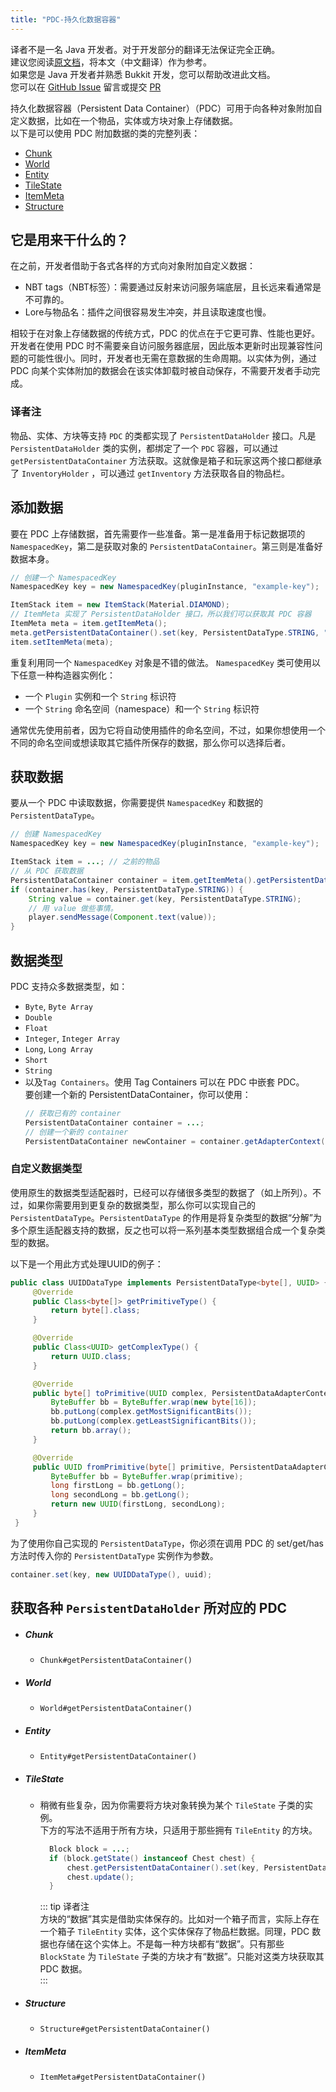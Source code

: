 ```yaml
---
title: "PDC-持久化数据容器"
---
```


译者不是一名 Java 开发者。对于开发部分的翻译无法保证完全正确。  
建议您阅读[原文档](https://docs.papermc.io/paper/dev/pdc)，将本文（中文翻译）作为参考。  
如果您是 Java 开发者并熟悉 Bukkit 开发，您可以帮助改进此文档。  
您可以在 [GitHub Issue](https://github.com/poikcue/docs/issues/new) 留言或提交 [PR](https://github.com/poikcue/docs)    


持久化数据容器（Persistent Data Container）（PDC）可用于向各种对象附加自定义数据，比如在一个物品，实体或方块对象上存储数据。  
以下是可以使用 PDC 附加数据的类的完整列表：

- [Chunk](#chunk)
- [World](#world)
- [Entity](#entity)
- [TileState](#tilestate)
- [ItemMeta](#itemmeta)
- [Structure](#structure)

## 它是用来干什么的？
在之前，开发者借助于各式各样的方式向对象附加自定义数据：

- NBT tags（NBT标签）：需要通过反射来访问服务端底层，且长远来看通常是不可靠的。
- Lore与物品名：插件之间很容易发生冲突，并且读取速度也慢。

相较于在对象上存储数据的传统方式，PDC 的优点在于它更可靠、性能也更好。开发者在使用 PDC 时不需要亲自访问服务器底层，因此版本更新时出现兼容性问题的可能性很小。同时，开发者也无需在意数据的生命周期。以实体为例，通过 PDC 向某个实体附加的数据会在该实体卸载时被自动保存，不需要开发者手动完成。

### 译者注

物品、实体、方块等支持 `PDC` 的类都实现了 `PersistentDataHolder` 接口。凡是 `PersistentDataHolder` 类的实例，都绑定了一个 `PDC` 容器，可以通过 `getPersistentDataContainer` 方法获取。这就像是箱子和玩家这两个接口都继承了 `InventoryHolder` ，可以通过 `getInventory` 方法获取各自的物品栏。  


## 添加数据
要在 PDC 上存储数据，首先需要作一些准备。第一是准备用于标记数据项的 `NamespacedKey`，第二是获取对象的 `PersistentDataContainer`。第三则是准备好数据本身。

```java
// 创建一个 NamespacedKey
NamespacedKey key = new NamespacedKey(pluginInstance, "example-key");

ItemStack item = new ItemStack(Material.DIAMOND);
// ItemMeta 实现了 PersistentDataHolder 接口，所以我们可以获取其 PDC 容器
ItemMeta meta = item.getItemMeta();
meta.getPersistentDataContainer().set(key, PersistentDataType.STRING, "I love Tacos!");
item.setItemMeta(meta);
```

重复利用同一个 `NamespacedKey` 对象是不错的做法。 `NamespacedKey` 类可使用以下任意一种构造器实例化：

- 一个 `Plugin` 实例和一个 `String` 标识符
- 一个 `String` 命名空间（namespace）和一个 `String` 标识符

通常优先使用前者，因为它将自动使用插件的命名空间，不过，如果你想使用一个不同的命名空间或想读取其它插件所保存的数据，那么你可以选择后者。


## 获取数据
要从一个 PDC 中读取数据，你需要提供 `NamespacedKey` 和数据的 `PersistentDataType`。

```java
// 创建 NamespacedKey
NamespacedKey key = new NamespacedKey(pluginInstance, "example-key");

ItemStack item = ...; // 之前的物品
// 从 PDC 获取数据
PersistentDataContainer container = item.getItemMeta().getPersistentDataContainer();
if (container.has(key, PersistentDataType.STRING)) {
    String value = container.get(key, PersistentDataType.STRING);
    // 用 value 做些事情。
    player.sendMessage(Component.text(value));
}
```

## 数据类型

PDC 支持众多数据类型，如：
- `Byte`, `Byte Array`
- `Double`
- `Float`
- `Integer`, `Integer Array`
- `Long`, `Long Array`
- `Short`
- `String` 
- 以及`Tag Containers`。使用 Tag Containers 可以在 PDC 中嵌套 PDC。  
要创建一个新的 PersistentDataContainer，你可以使用：  
  ```java
  // 获取已有的 container
  PersistentDataContainer container = ...;
  // 创建一个新的 container
  PersistentDataContainer newContainer = container.getAdapterContext().newPersistentDataContainer();
  ```
  
### 自定义数据类型

使用原生的数据类型适配器时，已经可以存储很多类型的数据了（如上所列）。不过，如果你需要用到更复杂的数据类型，那么你可以实现自己的 `PersistentDataType`。`PersistentDataType` 的作用是将复杂类型的数据“分解”为多个原生适配器支持的数据，反之也可以将一系列基本类型数据组合成一个复杂类型的数据。  

以下是一个用此方式处理UUID的例子：

```java
public class UUIDDataType implements PersistentDataType<byte[], UUID> {
     @Override
     public Class<byte[]> getPrimitiveType() {
         return byte[].class;
     }

     @Override
     public Class<UUID> getComplexType() {
         return UUID.class;
     }

     @Override
     public byte[] toPrimitive(UUID complex, PersistentDataAdapterContext context) {
         ByteBuffer bb = ByteBuffer.wrap(new byte[16]);
         bb.putLong(complex.getMostSignificantBits());
         bb.putLong(complex.getLeastSignificantBits());
         return bb.array();
     }

     @Override
     public UUID fromPrimitive(byte[] primitive, PersistentDataAdapterContext context) {
         ByteBuffer bb = ByteBuffer.wrap(primitive);
         long firstLong = bb.getLong();
         long secondLong = bb.getLong();
         return new UUID(firstLong, secondLong);
     }
 }
```

为了使用你自己实现的 `PersistentDataType`，你必须在调用 PDC 的 set/get/has 方法时传入你的 `PersistentDataType` 实例作为参数。  
```java
container.set(key, new UUIDDataType(), uuid);
```

## 获取各种 `PersistentDataHolder` 所对应的 PDC 

- ##### Chunk
    - `Chunk#getPersistentDataContainer()`
- ##### World
    - `World#getPersistentDataContainer()`
- ##### Entity
    - `Entity#getPersistentDataContainer()`
- ##### TileState
    - 稍微有些复杂，因为你需要将方块对象转换为某个 `TileState` 子类的实例。  
      下方的写法不适用于所有方块，只适用于那些拥有 `TileEntity` 的方块。  
      ```java
        Block block = ...;
        if (block.getState() instanceof Chest chest) {
            chest.getPersistentDataContainer().set(key, PersistentDataType.STRING, "I love Tacos!");
            chest.update();
        }
      ```
      ::: tip 译者注  
      方块的“数据”其实是借助实体保存的。比如对一个箱子而言，实际上存在一个箱子 `TileEntity` 实体，这个实体保存了物品栏数据。同理，PDC 数据也存储在这个实体上。不是每一种方块都有“数据”。只有那些 `BlockState` 为 `TileState` 子类的方块才有“数据”。只能对这类方块获取其 PDC 数据。  
      :::  

- ##### Structure
    - `Structure#getPersistentDataContainer()`
- ##### ItemMeta
    - `ItemMeta#getPersistentDataContainer()`